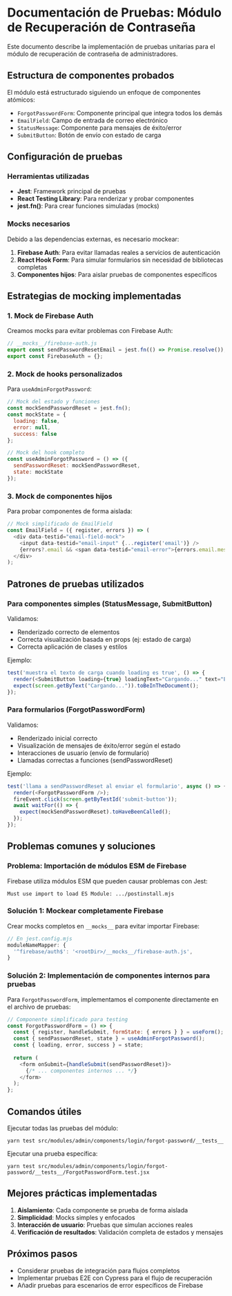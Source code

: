 # Documentación de Pruebas: Módulo de Recuperación de Contraseña

Este documento describe la implementación de pruebas unitarias para el módulo de recuperación de contraseña de administradores.

## Estructura de componentes probados

El módulo está estructurado siguiendo un enfoque de componentes atómicos:

- `ForgotPasswordForm`: Componente principal que integra todos los demás
- `EmailField`: Campo de entrada de correo electrónico
- `StatusMessage`: Componente para mensajes de éxito/error
- `SubmitButton`: Botón de envío con estado de carga

## Configuración de pruebas

### Herramientas utilizadas
- **Jest**: Framework principal de pruebas
- **React Testing Library**: Para renderizar y probar componentes
- **jest.fn()**: Para crear funciones simuladas (mocks)

### Mocks necesarios

Debido a las dependencias externas, es necesario mockear:

1. **Firebase Auth**: Para evitar llamadas reales a servicios de autenticación
2. **React Hook Form**: Para simular formularios sin necesidad de bibliotecas completas
3. **Componentes hijos**: Para aislar pruebas de componentes específicos

## Estrategias de mocking implementadas

### 1. Mock de Firebase Auth

Creamos mocks para evitar problemas con Firebase Auth:

```javascript
// __mocks__/firebase-auth.js
export const sendPasswordResetEmail = jest.fn(() => Promise.resolve());
export const FirebaseAuth = {};
```

### 2. Mock de hooks personalizados

Para `useAdminForgotPassword`:

```javascript
// Mock del estado y funciones
const mockSendPasswordReset = jest.fn();
const mockState = {
  loading: false,
  error: null,
  success: false
};

// Mock del hook completo
const useAdminForgotPassword = () => ({
  sendPasswordReset: mockSendPasswordReset,
  state: mockState
});
```

### 3. Mock de componentes hijos

Para probar componentes de forma aislada:

```javascript
// Mock simplificado de EmailField
const EmailField = ({ register, errors }) => (
  <div data-testid="email-field-mock">
    <input data-testid="email-input" {...register('email')} />
    {errors?.email && <span data-testid="email-error">{errors.email.message}</span>}
  </div>
);
```

## Patrones de pruebas utilizados

### Para componentes simples (StatusMessage, SubmitButton)

Validamos:
- Renderizado correcto de elementos
- Correcta visualización basada en props (ej: estado de carga)
- Correcta aplicación de clases y estilos

Ejemplo:
```javascript
test('muestra el texto de carga cuando loading es true', () => {
  render(<SubmitButton loading={true} loadingText="Cargando..." text="Enviar" />);
  expect(screen.getByText("Cargando...")).toBeInTheDocument();
});
```

### Para formularios (ForgotPasswordForm)

Validamos:
- Renderizado inicial correcto
- Visualización de mensajes de éxito/error según el estado
- Interacciones de usuario (envío de formulario)
- Llamadas correctas a funciones (sendPasswordReset)

Ejemplo:
```javascript
test('llama a sendPasswordReset al enviar el formulario', async () => {
  render(<ForgotPasswordForm />);
  fireEvent.click(screen.getByTestId('submit-button'));
  await waitFor(() => {
    expect(mockSendPasswordReset).toHaveBeenCalled();
  });
});
```

## Problemas comunes y soluciones

### Problema: Importación de módulos ESM de Firebase

Firebase utiliza módulos ESM que pueden causar problemas con Jest:
```
Must use import to load ES Module: .../postinstall.mjs
```

### Solución 1: Mockear completamente Firebase

Crear mocks completos en `__mocks__` para evitar importar Firebase:

```javascript
// En jest.config.mjs
moduleNameMapper: {
  '^firebase/auth$': '<rootDir>/__mocks__/firebase-auth.js',
}
```

### Solución 2: Implementación de componentes internos para pruebas

Para `ForgotPasswordForm`, implementamos el componente directamente en el archivo de pruebas:

```javascript
// Componente simplificado para testing
const ForgotPasswordForm = () => {
  const { register, handleSubmit, formState: { errors } } = useForm();
  const { sendPasswordReset, state } = useAdminForgotPassword();
  const { loading, error, success } = state;
  
  return (
    <form onSubmit={handleSubmit(sendPasswordReset)}>
      {/* ... componentes internos ... */}
    </form>
  );
};
```

## Comandos útiles

Ejecutar todas las pruebas del módulo:
```
yarn test src/modules/admin/components/login/forgot-password/__tests__
```

Ejecutar una prueba específica:
```
yarn test src/modules/admin/components/login/forgot-password/__tests__/ForgotPasswordForm.test.jsx
```

## Mejores prácticas implementadas

1. **Aislamiento**: Cada componente se prueba de forma aislada
2. **Simplicidad**: Mocks simples y enfocados
3. **Interacción de usuario**: Pruebas que simulan acciones reales
4. **Verificación de resultados**: Validación completa de estados y mensajes

## Próximos pasos

- Considerar pruebas de integración para flujos completos
- Implementar pruebas E2E con Cypress para el flujo de recuperación
- Añadir pruebas para escenarios de error específicos de Firebase 